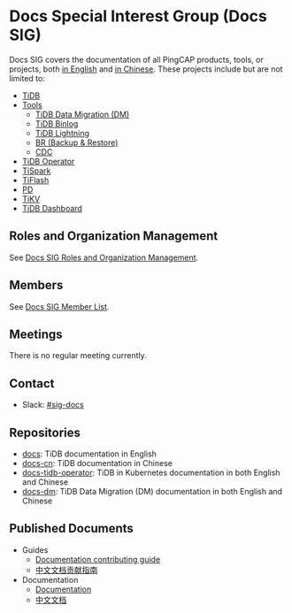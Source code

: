 # Docs Special Interest Group (Docs SIG)

Docs SIG covers the documentation of all PingCAP products, tools, or projects, both [in English](https://pingcap.com/docs/stable/) and [in Chinese](https://pingcap.com/docs-cn/stable/). These projects include but are not limited to:

- [TiDB](https://github.com/pingcap/tidb)
- [Tools](https://pingcap.com/docs/dev/reference/tools/user-guide/)
  - [TiDB Data Migration (DM)](https://github.com/pingcap/dm)
  - [TiDB Binlog](https://github.com/pingcap/tidb-binlog)
  - [TiDB Lightning](https://github.com/pingcap/tidb-lightning)
  - [BR (Backup & Restore)](https://github.com/pingcap/br)
  - [CDC](https://github.com/pingcap/ticdc)
- [TiDB Operator](https://github.com/pingcap/tidb-operator)
- [TiSpark](https://github.com/pingcap/tispark)
- [TiFlash](https://pingcap.com/blog/delivering-real-time-analytics-and-true-htap-by-combining-columnstore-and-rowstore/)
- [PD](https://github.com/pingcap/pd)
- [TiKV](https://github.com/tikv/tikv)
- [TiDB Dashboard](https://github.com/pingcap-incubator/tidb-dashboard)

## Roles and Organization Management

See [Docs SIG Roles and Organization Management](./roles-and-organization-management.md).

## Members

See [Docs SIG Member List](membership.md).

## Meetings

<!--
* Regular SIG Meeting: [Mondays at 13:00 PT (Pacific Time)] (bi-weekly). [Convert to your timezone](http://www.thetimezoneconverter.com/?t=13:00&tz=PT%20%28Pacific%20Time%29).
* Meeting Zoom: Link your Meeting zoom here
* meeting Notes: Link your meeting notes here (public Google Doc)
-->

There is no regular meeting currently.

## Contact

* Slack: [#sig-docs](https://slack.tidb.io/invite?team=tidb-community&channel=sig-docs&ref=pingcap-community)

## Repositories

- [docs](https://github.com/pingcap/docs): TiDB documentation in English
- [docs-cn](https://github.com/pingcap/docs-cn): TiDB documentation in Chinese
- [docs-tidb-operator](https://github.com/pingcap/docs-tidb-operator): TiDB in Kubernetes documentation in both English and Chinese
- [docs-dm](https://github.com/pingcap/docs-dm): TiDB Data Migration (DM) documentation in both English and Chinese

## Published Documents

- Guides
  - [Documentation contributing guide](https://github.com/pingcap/docs/blob/master/CONTRIBUTING.md)
  - [中文文档贡献指南](https://github.com/pingcap/docs-cn/blob/master/CONTRIBUTING.md)
- Documentation
  - [Documentation](https://pingcap.com/docs/stable/)
  - [中文文档](https://pingcap.com/docs-cn/stable/)
